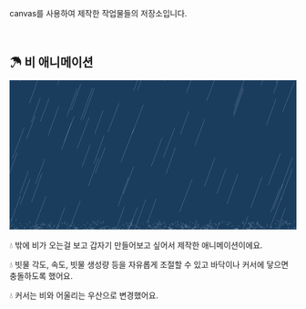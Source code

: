 canvas를 사용하여 제작한 작업물들의 저장소입니다.

<br/>

## ☂ 비 애니메이션

<img src="./images/rainy-day.gif" />

💧 밖에 비가 오는걸 보고 갑자기 만들어보고 싶어서 제작한 애니메이션이에요.

💧 빗물 각도, 속도, 빗물 생성량 등을 자유롭게 조절할 수 있고 바닥이나 커서에 닿으면 충돌하도록 했어요.

💧 커서는 비와 어울리는 우산으로 변경했어요.

<br/>
